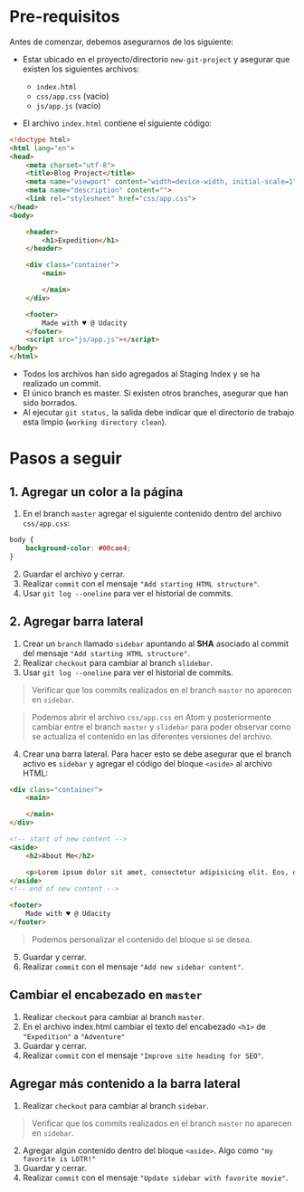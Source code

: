 # Pre-requisitos
Antes de comenzar, debemos asegurarnos de los siguiente:

 - Estar ubicado en el proyecto/directorio `new-git-project` y asegurar que existen los siguientes archivos:

    -   `index.html`
    -   `css/app.css` (vacío)
    -   `js/app.js` (vacío)

 - El archivo `index.html` contiene el siguiente código:

```html
<!doctype html>
<html lang="en">
<head>
    <meta charset="utf-8">
    <title>Blog Project</title>
    <meta name="viewport" content="width=device-width, initial-scale=1">
    <meta name="description" content="">
    <link rel="stylesheet" href="css/app.css">
</head>
<body>

    <header>
        <h1>Expedition</h1>
    </header>

    <div class="container">
        <main>

        </main>
    </div>

    <footer>
        Made with ♥ @ Udacity
    </footer>
    <script src="js/app.js"></script>
</body>
</html>
```

 - Todos los archivos han sido agregados al Staging Index y se ha realizado un commit.
 - El único branch es master. Si existen otros branches, asegurar que han sido borrados.
 - Al ejecutar `git status,` la salida debe indicar que el directorio de trabajo esta limpio (`working directory clean`).

# Pasos a seguir

## 1. Agregar un color a la página

1. En el branch `master` agregar el siguiente contenido dentro del archivo `css/app.css`:

```css
body {
    background-color: #00cae4;
}
```

2. Guardar el archivo y cerrar.
1. Realizar `commit`  con el mensaje `"Add starting HTML structure"`.
1. Usar `git log --oneline` para ver el historial de commits.

## 2. Agregar barra lateral

1. Crear un `branch` llamado `sidebar` apuntando al **SHA** asociado al commit del mensaje `"Add starting HTML structure"`.
1. Realizar `checkout` para cambiar al branch `slidebar`.
1. Usar `git log --oneline` para ver el historial de commits.

> Verificar que los commits realizados en el branch `master` no aparecen en `sidebar`.


> Podemos abrir el archivo   `css/app.css` en Atom y posteriormente cambiar entre el branch `master` y `slidebar` para poder observar como se actualiza el contenido en las diferentes versiones del archivo.

4. Crear una barra lateral. Para hacer esto se debe asegurar que el branch activo es `sidebar` y agregar el código del bloque `<aside>` al archivo HTML:

```html
<div class="container">
    <main>

    </main>
</div>

<!-- start of new content -->
<aside>
    <h2>About Me</h2>

    <p>Lorem ipsum dolor sit amet, consectetur adipisicing elit. Eos, debitis earum molestias veniam suscipit aliquam totam exercitationem tempore neque vitae. Minima, corporis pariatur facere at quo porro beatae similique! Odit.</p>
</aside>
<!-- end of new content -->

<footer>
    Made with ♥ @ Udacity
</footer>
```

> Podemos personalizar el contenido del bloque si se desea. 

5. Guardar y cerrar.
6. Realizar `commit`  con el mensaje `"Add new sidebar content"`.

## Cambiar el encabezado en `master`

1. Realizar `checkout` para cambiar al branch `master`.
2. En el archivo index.html cambiar el texto del encabezado `<h1>` de `"Expedition"` a `"Adventure"`
3. Guardar y cerrar.
4. Realizar `commit`  con el mensaje `"Improve site heading for SEO"`.

## Agregar más contenido a la barra lateral

1. Realizar `checkout` para cambiar al branch `sidebar`.

> Verificar que los commits realizados en el branch `master` no aparecen en `sidebar`.

2. Agregar algún contenido dentro del bloque `<aside>`. Algo como `"my favorite is LOTR!"`
3. Guardar y cerrar.
4. Realizar `commit`  con el mensaje `"Update sidebar with favorite movie"`.

<!--stackedit_data:
eyJoaXN0b3J5IjpbLTE5ODg4NzExMDQsLTE5MTAwMzk5MDEsMT
QzODAxNzA2MSwxODI3MTk0MzMwLDExNjE1MjM3MzgsMTg5Mzgy
OTkyM119
-->
